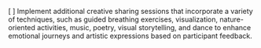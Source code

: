 [ ] Implement additional creative sharing sessions that incorporate a variety of techniques, such as guided breathing exercises, visualization, nature-oriented activities, music, poetry, visual storytelling, and dance to enhance emotional journeys and artistic expressions based on participant feedback.